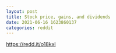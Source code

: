 ```yaml
--- 
layout: post 
title: Stock price, gains, and dividends 
date: 2021-06-16 1623860137 
categories: reddit 
--- 
```

https://redd.it/o18kxl